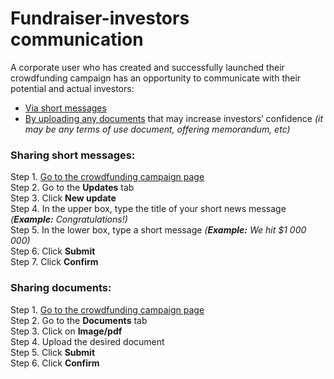 # Fundraiser-investors communication

A corporate user who has created and successfully launched their crowdfunding campaign has an opportunity to communicate with their potential and actual investors:

* [Via short messages](https://cryptofund.software/resources/product-guide/end-users/crowdfunding-campaigns/fundraiser-investors-communication/#messages)
* [By uploading any documents](https://cryptofund.software/resources/product-guide/end-users/crowdfunding-campaigns/fundraiser-investors-communication/#documents) that may increase investors’ confidence _\(it may be any terms of use document, offering memorandum, etc\)_

### Sharing short messages: <a id="sharing-short-messages"></a>

Step 1. [Go to the crowdfunding campaign page](https://cryptofund.software/resources/product-guide/end-users/crowdfunding-campaigns/how-to-access-your-crowdfunding-campaign/)  
Step 2. Go to the **Updates** tab  
Step 3. Click **New update**  
Step 4. In the upper box, type the title of your short news message _\(**Example:** Congratulations!\)_  
Step 5. In the lower box, type a short message _\(**Example:** We hit $1 000 000\)_  
Step 6. Click **Submit**  
Step 7. Click **Confirm**

### Sharing documents: <a id="sharing-documents"></a>

Step 1. [Go to the crowdfunding campaign page](https://cryptofund.software/resources/product-guide/end-users/crowdfunding-campaigns/how-to-access-your-crowdfunding-campaign/)  
Step 2. Go to the **Documents** tab  
Step 3. Click on **Image/pdf**  
Step 4. Upload the desired document  
Step 5. Click **Submit**  
Step 6. Click **Confirm**

